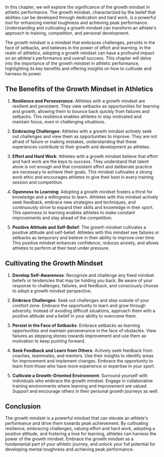 
In this chapter, we will explore the significance of the growth mindset in athletic performance. The growth mindset, characterized by the belief that abilities can be developed through dedication and hard work, is a powerful tool for enhancing mental toughness and achieving peak performance. Understanding and cultivating a growth mindset can transform an athlete's approach to training, competition, and personal development.

The growth mindset is a mindset that embraces challenges, persists in the face of setbacks, and believes in the power of effort and learning. In the realm of athletics, adopting a growth mindset can have a profound impact on an athlete's performance and overall success. This chapter will delve into the importance of the growth mindset in athletic performance, highlighting its key benefits and offering insights on how to cultivate and harness its power.

**The Benefits of the Growth Mindset in Athletics**
---------------------------------------------------

1. **Resilience and Perseverance**: Athletes with a growth mindset are resilient and persistent. They view setbacks as opportunities for learning and growth, allowing them to bounce back quickly from failures and setbacks. This resilience enables athletes to stay motivated and maintain focus, even in challenging situations.

2. **Embracing Challenges**: Athletes with a growth mindset actively seek out challenges and view them as opportunities to improve. They are not afraid of failure or making mistakes, understanding that these experiences contribute to their growth and development as athletes.

3. **Effort and Hard Work**: Athletes with a growth mindset believe that effort and hard work are the keys to success. They understand that talent alone is not enough and that consistent effort and deliberate practice are necessary to achieve their goals. This mindset cultivates a strong work ethic and encourages athletes to give their best in every training session and competition.

4. **Openness to Learning**: Adopting a growth mindset fosters a thirst for knowledge and a willingness to learn. Athletes with this mindset actively seek feedback, embrace new strategies and techniques, and continuously strive to expand their skills and knowledge in their sport. This openness to learning enables athletes to make constant improvements and stay ahead of the competition.

5. **Positive Attitude and Self-Belief**: The growth mindset cultivates a positive attitude and self-belief. Athletes with this mindset see failures or setbacks as temporary and believe in their ability to improve over time. This positive mindset enhances confidence, reduces anxiety, and allows athletes to perform at their best under pressure.

**Cultivating the Growth Mindset**
----------------------------------

1. **Develop Self-Awareness**: Recognize and challenge any fixed mindset beliefs or tendencies that may be holding you back. Be aware of your response to challenges, failures, and feedback, and consciously choose to adopt a growth mindset perspective.

2. **Embrace Challenges**: Seek out challenges and step outside of your comfort zone. Embrace the opportunity to learn and grow through adversity. Instead of avoiding difficult situations, approach them with a positive attitude and a belief in your ability to overcome them.

3. **Persist in the Face of Setbacks**: Embrace setbacks as learning opportunities and maintain perseverance in the face of obstacles. View failures as stepping stones towards improvement and use them as motivation to keep pushing forward.

4. **Seek Feedback and Learn from Others**: Actively seek feedback from coaches, teammates, and mentors. Use their insights to identify areas for improvement and implement changes. Embrace the opportunity to learn from those who have more experience or expertise in your sport.

5. **Cultivate a Growth-Oriented Environment**: Surround yourself with individuals who embrace the growth mindset. Engage in collaborative training environments where learning and improvement are valued. Support and encourage others in their personal growth journeys as well.

**Conclusion**
--------------

The growth mindset is a powerful mindset that can elevate an athlete's performance and drive them towards peak achievement. By cultivating resilience, embracing challenges, valuing effort and hard work, adopting a positive attitude, and fostering a love for learning, athletes can harness the power of the growth mindset. Embrace the growth mindset as a fundamental part of your athletic journey, and unlock your full potential for developing mental toughness and achieving peak performance.
